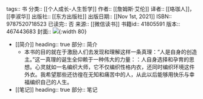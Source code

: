 tags:: 书
分类:: [[个人成长-人生哲学]]
作者:: [[詹姆斯·艾伦]]
译者:: [[珞珈人]]，[[李淑华]]
出版社:: [[东方出版社]]
出版日期:: [[Nov 1st, 2021]]
ISBN:: 9787520718523
已读完:: 否
来源:: [[微信读书]]
书籍id:: 41805591
版本:: 467443683
封面:: ![](https://cdn.weread.qq.com/weread/cover/33/YueWen_41805591/s_YueWen_41805591.jpg){:width 80}

- [[简介]]
  heading:: true
  部分:: 简介
	- 本书的目的就在于激励人们去发现和理解这样一条真理：“人是自身的创造主。”这一真理的诞生全仰赖于一种伟大的力量：：人自身选择和孕育的思想。心灵就如一名编织大师，它不仅编织性格内衣，还同时编织环境这件外衣。我希望那些还彷徨在无知和痛苦中的人，从此以后能够用快乐与幸福编织自己的人生。
- [[笔记]]
  heading:: true
  部分:: 笔记